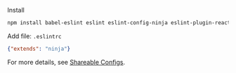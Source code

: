 Install

```bash
npm install babel-eslint eslint eslint-config-ninja eslint-plugin-react --save-dev
```

Add file: `.eslintrc`

```json
{"extends": "ninja"}
```

For more details, see [Shareable Configs](http://eslint.org/docs/developer-guide/shareable-configs.html).
